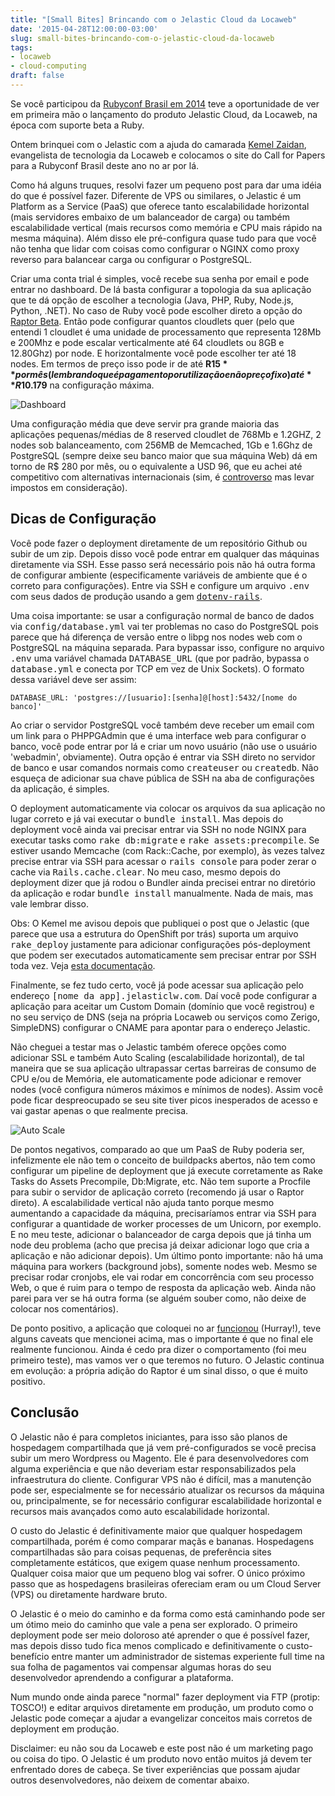 ```yaml
---
title: "[Small Bites] Brincando com o Jelastic Cloud da Locaweb"
date: '2015-04-28T12:00:00-03:00'
slug: small-bites-brincando-com-o-jelastic-cloud-da-locaweb
tags:
- locaweb
- cloud-computing
draft: false
---
```


Se você participou da [Rubyconf Brasil em 2014](https://www.eventials.com/locaweb/groups/rubyconf-brasil-2014-by-locaweb-2/) teve a oportunidade de ver em primeira mão o lançamento do produto Jelastic Cloud, da Locaweb, na época com suporte beta a Ruby.

Ontem brinquei com o Jelastic com a ajuda do camarada [Kemel Zaidan](https://twitter.com/kemelzaidan), evangelista de tecnologia da Locaweb e colocamos o site do Call for Papers para a Rubyconf Brasil deste ano no ar por lá.

Como há alguns truques, resolvi fazer um pequeno post para dar uma idéia do que é possível fazer. Diferente de VPS ou similares, o Jelastic é um Platform as a Service (PaaS) que oferece tanto escalabilidade horizontal (mais servidores embaixo de um balanceador de carga) ou também escalabilidade vertical (mais recursos como memória e CPU mais rápido na mesma máquina). Além disso ele pré-configura quase tudo para que você não tenha que lidar com coisas como configurar o NGINX como proxy reverso para balancear carga ou configurar o PostgreSQL.

Criar uma conta trial é simples, você recebe sua senha por email e pode entrar no dashboard. De lá basta configurar a topologia da sua aplicação que te dá opção de escolher a tecnologia (Java, PHP, Ruby, Node.js, Python, .NET). No caso de Ruby você pode escolher direto a opção do [Raptor Beta](http://www.akitaonrails.com/2014/10/19/the-new-kid-on-the-block-for-ruby-servers-raptor#.VT97cs5Hlp8). Então pode configurar quantos cloudlets quer (pelo que entendi 1 cloudlet é uma unidade de processamento que representa 128Mb e 200Mhz e pode escalar verticalmente até 64 cloudlets ou 8GB e 12.80Ghz) por node. E horizontalmente você pode escolher ter até 18 nodes. Em termos de preço isso pode ir de até **R$15** por mês (lembrando que é pagamento por utilização e não preço fixo) até **R$10.179** na configuração máxima.

![Dashboard](https://akitaonrails.s3.amazonaws.com/assets/image_asset/image/488/Screen_Shot_2015-04-28_at_09.21.04.png)

Uma configuração média que deve servir pra grande maioria das aplicações pequenas/médias de 8 reserved cloudlet de 768Mb e 1.2GHZ, 2 nodes sob balanceamento, com 256MB de Memcached, 1Gb e 1.6Ghz de PostgreSQL (sempre deixe seu banco maior que sua máquina Web) dá em torno de R$ 280 por mês, ou o equivalente a USD 96, que eu achei até competitivo com alternativas internacionais (sim, é [controverso](http://meiobit.com/301551/receita-cobranca-impostos-empresas-usam-servicos-datacenters-exterior/) mas levar impostos em consideração).

## Dicas de Configuração

Você pode fazer o deployment diretamente de um repositório Github ou subir de um zip. Depois disso você pode entrar em qualquer das máquinas diretamente via SSH. Esse passo será necessário pois não há outra forma de configurar ambiente (especificamente variáveis de ambiente que é o correto para configurações). Entre via SSH e configure um arquivo <tt>.env</tt> com seus dados de produção usando a gem [<tt>dotenv-rails</tt>](http://www.akitaonrails.com/2013/10/19/iniciante-configuracoes-de-ambiente-com-dotenv#.VT9_ZM5Hlp8).

Uma coisa importante: se usar a configuração normal de banco de dados via <tt>config/database.yml</tt> vai ter problemas no caso do PostgreSQL pois parece que há diferença de versão entre o libpg nos nodes web com o PostgreSQL na máquina separada. Para bypassar isso, configure no arquivo <tt>.env</tt> uma variável chamada <tt>DATABASE_URL</tt> (que por padrão, bypassa o <tt>database.yml</tt> e conecta por TCP em vez de Unix Sockets). O formato dessa variável deve ser assim:

```
DATABASE_URL: 'postgres://[usuario]:[senha]@[host]:5432/[nome do banco]'
```

Ao criar o servidor PostgreSQL você também deve receber um email com um link para o PHPPGAdmin que é uma interface web para configurar o banco, você pode entrar por lá e criar um novo usuário (não use o usuário 'webadmin', obviamente). Outra opção é entrar via SSH direto no servidor de banco e usar comandos normais como <tt>createuser</tt> ou <tt>createdb</tt>. Não esqueça de adicionar sua chave pública de SSH na aba de configurações da aplicação, é simples.

O deployment automaticamente via colocar os arquivos da sua aplicação no lugar correto e já vai executar o <tt>bundle install</tt>. Mas depois do deployment você ainda vai precisar entrar via SSH no node NGINX para executar tasks como <tt>rake db:migrate</tt> e <tt>rake assets:precompile</tt>. Se estiver usando Memcache (com Rack::Cache, por exemplo), às vezes talvez precise entrar via SSH para acessar o <tt>rails console</tt> para poder zerar o cache via <tt>Rails.cache.clear</tt>. No meu caso, mesmo depois do deployment dizer que já rodou o Bundler ainda precisei entrar no diretório da aplicação e rodar <tt>bundle install</tt> manualmente. Nada de mais, mas vale lembrar disso.

Obs: O Kemel me avisou depois que publiquei o post que o Jelastic (que parece que usa a estrutura do OpenShift por trás) suporta um arquivo <tt>rake_deploy</tt> justamente para adicionar configurações pós-deployment que podem ser executados automaticamente sem precisar entrar por SSH toda vez. Veja [esta documentação](http://docs.jelastic.com/ruby-post-deploy-configuration).

Finalmente, se fez tudo certo, você já pode acessar sua aplicação pelo endereço <tt>[nome da app].jelasticlw.com</tt>. Daí você pode configurar a aplicação para aceitar um Custom Domain (domínio que você registrou) e no seu serviço de DNS (seja na própria Locaweb ou serviços como Zerigo, SimpleDNS) configurar o CNAME para apontar para o endereço Jelastic.

Não cheguei a testar mas o Jelastic também oferece opções como adicionar SSL e também Auto Scaling (escalabilidade horizontal), de tal maneira que se sua aplicação ultrapassar certas barreiras de consumo de CPU e/ou de Memória, ele automaticamente pode adicionar e remover nodes (você configura números máximos e mínimos de nodes). Assim você pode ficar despreocupado se seu site tiver picos inesperados de acesso e vai gastar apenas o que realmente precisa.

![Auto Scale](https://akitaonrails.s3.amazonaws.com/assets/image_asset/image/489/Screen_Shot_2015-04-28_at_09.48.23.png)

De pontos negativos, comparado ao que um PaaS de Ruby poderia ser, infelizmente ele não tem o conceito de buildpacks abertos, não tem como configurar um pipeline de deployment que já execute corretamente as Rake Tasks do Assets Precompile, Db:Migrate, etc. Não tem suporte a Procfile para subir o servidor de aplicação correto (recomendo já usar o Raptor direto). A escalabilidade vertical não ajuda tanto porque mesmo aumentando a capacidade da máquina, precisaríamos entrar via SSH para configurar a quantidade de worker processes de um Unicorn, por exemplo. E no meu teste, adicionar o balanceador de carga depois que já tinha um node deu problema (acho que precisa já deixar adicionar logo que cria a aplicação e não adicionar depois). Um último ponto importante: não há uma máquina para workers (background jobs), somente nodes web. Mesmo se precisar rodar cronjobs, ele vai rodar em concorrência com seu processo Web, o que é ruim para o tempo de resposta da aplicação web. Ainda não parei para ver se há outra forma (se alguém souber como, não deixe de colocar nos comentários).

De ponto positivo, a aplicação que coloquei no ar [funcionou](http://rubyconfbrcfp.com.br) (Hurray!), teve alguns caveats que mencionei acima, mas o importante é que no final ele realmente funcionou. Ainda é cedo pra dizer o comportamento (foi meu primeiro teste), mas vamos ver o que teremos no futuro. O Jelastic continua em evolução: a própria adição do Raptor é um sinal disso, o que é muito positivo.

## Conclusão

O Jelastic não é para completos iniciantes, para isso são planos de hospedagem compartilhada que já vem pré-configurados se você precisa subir um mero Wordpress ou Magento. Ele é para desenvolvedores com alguma experiência e que não deveriam estar responsabilizados pela infraestrutura do cliente. Configurar VPS não é difícil, mas a manutenção pode ser, especialmente se for necessário atualizar os recursos da máquina ou, principalmente, se for necessário configurar escalabilidade horizontal e recursos mais avançados como auto escalabilidade horizontal.

O custo do Jelastic é definitivamente maior que qualquer hospedagem compartilhada, porém é como comparar maçãs e bananas. Hospedagens compartilhadas são para coisas pequenas, de preferência sites completamente estáticos, que exigem quase nenhum processamento. Qualquer coisa maior que um pequeno blog vai sofrer. O único próximo passo que as hospedagens brasileiras ofereciam eram ou um Cloud Server (VPS) ou diretamente hardware bruto.

O Jelastic é o meio do caminho e da forma como está caminhando pode ser um ótimo meio do caminho que vale a pena ser explorado. O primeiro deployment pode ser meio doloroso até aprender o que é possível fazer, mas depois disso tudo fica menos complicado e definitivamente o custo-benefício entre manter um administrador de sistemas experiente full time na sua folha de pagamentos vai compensar algumas horas do seu desenvolvedor aprendendo a configurar a plataforma.

Num mundo onde ainda parece "normal" fazer deployment via FTP (protip: TOSCO!) e editar arquivos diretamente em produção, um produto como o Jelastic pode começar a ajudar a evangelizar conceitos mais corretos de deployment em produção.

Disclaimer: eu não sou da Locaweb e este post não é um marketing pago ou coisa do tipo. O Jelastic é um produto novo então muitos já devem ter enfrentado dores de cabeça. Se tiver experiências que possam ajudar outros desenvolvedores, não deixem de comentar abaixo.
